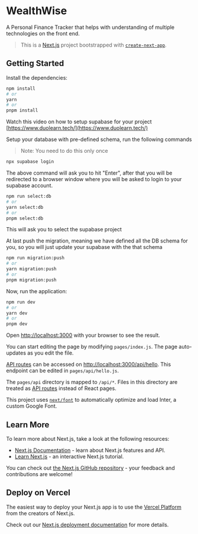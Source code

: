 # WealthWise
A Personal Finance Tracker that helps with understanding of multiple technologies on the front end.

> This is a [Next.js](https://nextjs.org/) project bootstrapped with [`create-next-app`](https://github.com/vercel/next.js/tree/canary/packages/create-next-app).

## Getting Started
Install the dependencies:

```bash
npm install
# or
yarn 
# or
pnpm install
```

Watch this video on how to setup supabase for your project
[https://www.duolearn.tech/](https://www.duolearn.tech/)

Setup your database with pre-defined schema, run the following commands
> Note: You need to do this only once

```bash
npx supabase login
```
The above command will ask you to hit "Enter", after that you will be redirected to a browser window where you will be asked to login to your supabase account.

```bash
npm run select:db
# or
yarn select:db
# or
pnpm select:db
```
This will ask you to select the supabase project

At last push the migration, meaning we have defined all the DB schema for you, so you will just update your supabase with the that schema
```bash
npm run migration:push
# or
yarn migration:push
# or
pnpm migration:push
```

Now, run the application:
```bash
npm run dev
# or
yarn dev
# or
pnpm dev
```

Open [http://localhost:3000](http://localhost:3000) with your browser to see the result.

You can start editing the page by modifying `pages/index.js`. The page auto-updates as you edit the file.

[API routes](https://nextjs.org/docs/api-routes/introduction) can be accessed on [http://localhost:3000/api/hello](http://localhost:3000/api/hello). This endpoint can be edited in `pages/api/hello.js`.

The `pages/api` directory is mapped to `/api/*`. Files in this directory are treated as [API routes](https://nextjs.org/docs/api-routes/introduction) instead of React pages.

This project uses [`next/font`](https://nextjs.org/docs/basic-features/font-optimization) to automatically optimize and load Inter, a custom Google Font.

## Learn More

To learn more about Next.js, take a look at the following resources:

- [Next.js Documentation](https://nextjs.org/docs) - learn about Next.js features and API.
- [Learn Next.js](https://nextjs.org/learn) - an interactive Next.js tutorial.

You can check out [the Next.js GitHub repository](https://github.com/vercel/next.js/) - your feedback and contributions are welcome!

## Deploy on Vercel

The easiest way to deploy your Next.js app is to use the [Vercel Platform](https://vercel.com/new?utm_medium=default-template&filter=next.js&utm_source=create-next-app&utm_campaign=create-next-app-readme) from the creators of Next.js.

Check out our [Next.js deployment documentation](https://nextjs.org/docs/deployment) for more details.
